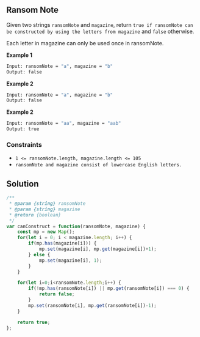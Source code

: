 
##  Ransom Note

Given two strings ```ransomNote``` and ```magazine```, return ```true if ransomNote can be constructed by using the letters from magazine``` and ```false``` otherwise.

Each letter in magazine can only be used once in ransomNote.

 

**Example 1**
```bash
Input: ransomNote = "a", magazine = "b"
Output: false
```

**Example 2**
```bash
Input: ransomNote = "a", magazine = "b"
Output: false
```

**Example 2**
```bash
Input: ransomNote = "aa", magazine = "aab"
Output: true
```

### Constraints

- ```1 <= ransomNote.length, magazine.length <= 105```
- ```ransomNote and magazine consist of lowercase English letters.```


## Solution

```javascript
/**
 * @param {string} ransomNote
 * @param {string} magazine
 * @return {boolean}
 */
var canConstruct = function(ransomNote, magazine) {
    const mp = new Map();
    for(let i = 0; i < magazine.length; i++) {
        if(mp.has(magazine[i])) {
            mp.set(magazine[i], mp.get(magazine[i])+1);
        } else {
            mp.set(magazine[i], 1);
        }
    }

    for(let i=0;i<ransomNote.length;i++) {
        if(!mp.has(ransomNote[i]) || mp.get(ransomNote[i]) === 0) {
            return false;
        }
        mp.set(ransomNote[i], mp.get(ransomNote[i])-1);
    }

    return true;
};
```
